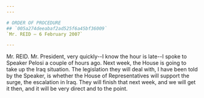 ```yaml
---
---

# ORDER OF PROCEDURE
## `005a274deeabaf2ad525f6a45bf36009`
`Mr. REID — 6 February 2007`

---
```



Mr. REID. Mr. President, very quickly--I know the hour is late--I 
spoke to Speaker Pelosi a couple of hours ago. Next week, the House is 
going to take up the Iraq situation. The legislation they will deal 
with, I have been told by the Speaker, is whether the House of 
Representatives will support the surge, the escalation in Iraq. They 
will finish that next week, and we will get it then, and it will be 
very direct and to the point.
